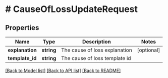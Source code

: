 # # CauseOfLossUpdateRequest

## Properties

Name | Type | Description | Notes
------------ | ------------- | ------------- | -------------
**explanation** | **string** | The cause of loss explanation | [optional]
**template_id** | **string** | The cause of loss template id |

[[Back to Model list]](../../README.md#models) [[Back to API list]](../../README.md#endpoints) [[Back to README]](../../README.md)
